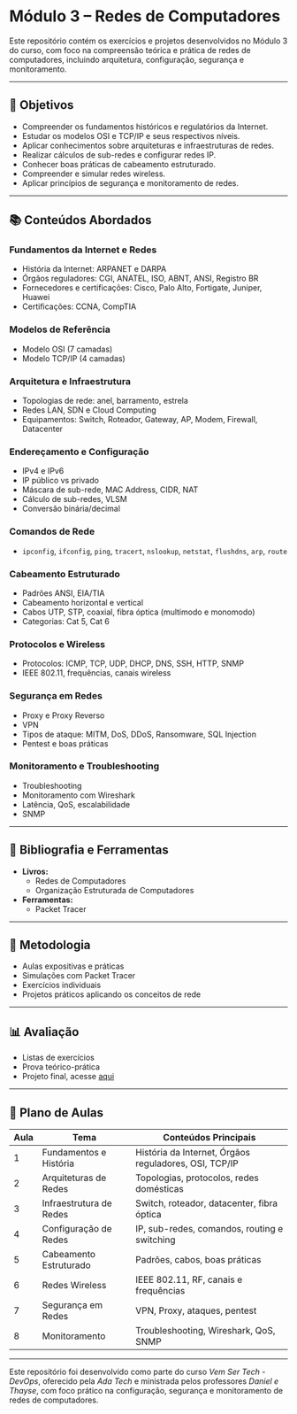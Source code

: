 # Módulo 3 – Redes de Computadores

Este repositório contém os exercícios e projetos desenvolvidos no Módulo 3 do curso, com foco na compreensão teórica e prática de redes de computadores, incluindo arquitetura, configuração, segurança e monitoramento.

---

## 🧠 Objetivos

- Compreender os fundamentos históricos e regulatórios da Internet.
- Estudar os modelos OSI e TCP/IP e seus respectivos níveis.
- Aplicar conhecimentos sobre arquiteturas e infraestruturas de redes.
- Realizar cálculos de sub-redes e configurar redes IP.
- Conhecer boas práticas de cabeamento estruturado.
- Compreender e simular redes wireless.
- Aplicar princípios de segurança e monitoramento de redes.

---

## 📚 Conteúdos Abordados

### Fundamentos da Internet e Redes
- História da Internet: ARPANET e DARPA
- Órgãos reguladores: CGI, ANATEL, ISO, ABNT, ANSI, Registro BR
- Fornecedores e certificações: Cisco, Palo Alto, Fortigate, Juniper, Huawei
- Certificações: CCNA, CompTIA

### Modelos de Referência
- Modelo OSI (7 camadas)
- Modelo TCP/IP (4 camadas)

### Arquitetura e Infraestrutura
- Topologias de rede: anel, barramento, estrela
- Redes LAN, SDN e Cloud Computing
- Equipamentos: Switch, Roteador, Gateway, AP, Modem, Firewall, Datacenter

### Endereçamento e Configuração
- IPv4 e IPv6
- IP público vs privado
- Máscara de sub-rede, MAC Address, CIDR, NAT
- Cálculo de sub-redes, VLSM
- Conversão binária/decimal

### Comandos de Rede
- `ipconfig`, `ifconfig`, `ping`, `tracert`, `nslookup`, `netstat`, `flushdns`, `arp`, `route`

### Cabeamento Estruturado
- Padrões ANSI, EIA/TIA
- Cabeamento horizontal e vertical
- Cabos UTP, STP, coaxial, fibra óptica (multimodo e monomodo)
- Categorias: Cat 5, Cat 6

### Protocolos e Wireless
- Protocolos: ICMP, TCP, UDP, DHCP, DNS, SSH, HTTP, SNMP
- IEEE 802.11, frequências, canais wireless

### Segurança em Redes
- Proxy e Proxy Reverso
- VPN
- Tipos de ataque: MITM, DoS, DDoS, Ransomware, SQL Injection
- Pentest e boas práticas

### Monitoramento e Troubleshooting
- Troubleshooting
- Monitoramento com Wireshark
- Latência, QoS, escalabilidade
- SNMP

---

## 📖 Bibliografia e Ferramentas

- **Livros:**
  - Redes de Computadores
  - Organização Estruturada de Computadores
- **Ferramentas:**
  - Packet Tracer

---

## 🧪 Metodologia

- Aulas expositivas e práticas
- Simulações com Packet Tracer
- Exercícios individuais
- Projetos práticos aplicando os conceitos de rede

---

## 📊 Avaliação

- Listas de exercícios
- Prova teórico-prática
- Projeto final, acesse [aqui](https://github.com/Alan-oliveir/curso_ada_tech_devops/blob/main/modulo-3-redes/projeto-redes/README.md)

---

## 📅 Plano de Aulas

| Aula | Tema | Conteúdos Principais |
|------|------|-----------------------|
| 1 | Fundamentos e História | História da Internet, Órgãos reguladores, OSI, TCP/IP |
| 2 | Arquiteturas de Redes | Topologias, protocolos, redes domésticas |
| 3 | Infraestrutura de Redes | Switch, roteador, datacenter, fibra óptica |
| 4 | Configuração de Redes | IP, sub-redes, comandos, routing e switching |
| 5 | Cabeamento Estruturado | Padrões, cabos, boas práticas |
| 6 | Redes Wireless | IEEE 802.11, RF, canais e frequências |
| 7 | Segurança em Redes | VPN, Proxy, ataques, pentest |
| 8 | Monitoramento | Troubleshooting, Wireshark, QoS, SNMP |

---

Este repositório foi desenvolvido como parte do curso *Vem Ser Tech - DevOps*, oferecido pela *Ada Tech* e ministrada pelos professores *Daniel e Thayse*, com foco prático na configuração, segurança e monitoramento de redes de computadores.

